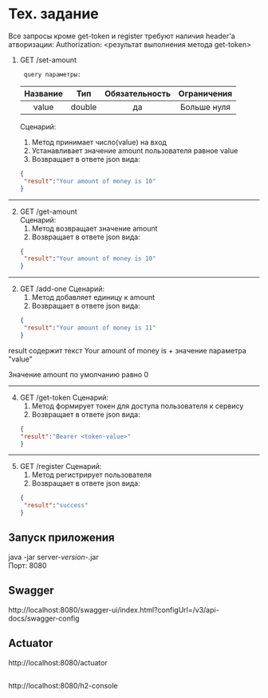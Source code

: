 # Тех. задание

Все запросы кроме get-token и register требуют наличия header'a атворизации:
Authorization: <результат выполнения метода get-token>

1. GET /set-amount  
   ```
    query параметры:
   ```
   | Название      | Тип       | Обязательность       | Ограничения                  |
   | :-----------: |:---------:|:--------------------:|:----------------------------:|
   | value         | double    | да                   | Больше нуля                  |
   
   Сценарий:  
   1. Метод принимает число(value) на вход  
   2. Устанавливает значение amount пользователя равное value    
   3. Возвращает в ответе json вида:  
   ```json
   {  
    "result":"Your amount of money is 10"  
   }  
   ```  
---
2. GET /get-amount   
Сценарий:
   1. Метод возвращает значение amount
   2. Возвращает в ответе json вида:
   ```json
   {
    "result":"Your amount of money is 10"
   }
   ```

---
2. GET /add-one
Сценарий:
   1. Метод добавляет единицу к amount
   2. Возвращает в ответе json вида:
   ```json
   {
    "result":"Your amount of money is 11"
   }
   ```

result содержит текст Your amount of money is + значение параметра "value"

Значение amount по умолчанию равно 0

---
4. GET /get-token
   Сценарий:
   1. Метод формирует токен для доступа пользователя к сервису
   2. Возвращает в ответе json вида:
   ```json
   {
   "result":"Bearer <token-value>"
   }
   ```

---

5. GET /register
   Сценарий:
   1. Метод регистрирует пользователя
   2. Возвращает в ответе json вида:
   ```json
   {
    "result":"success"
   }
   ```

## Запуск приложения
java -jar server-*version*-.jar  
Порт: 8080

## Swagger

http://localhost:8080/swagger-ui/index.html?configUrl=/v3/api-docs/swagger-config

## Actuator

http://localhost:8080/actuator

##

http://localhost:8080/h2-console